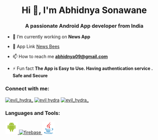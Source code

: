 <h1 align="center">Hi 👋, I'm Abhidnya Sonawane</h1>
<h3 align="center">A passionate Android App developer from India</h3>

- 🔭 I’m currently working on **News App**

- 👯 App Link [News Bees](https://gitfront.io/r/user-3140772/YjcfP5mDvzRh/News-Bees/tree/app/release/)

- 📫 How to reach me **abhidnya09@gmail.com**

- ⚡ Fun fact **The App is Easy to Use. Having authentication service . Safe and Secure**

<h3 align="left">Connect with me:</h3>
<p align="left">
<a href="https://instagram.com/evil_hydra_" target="blank"><img align="center" src="https://raw.githubusercontent.com/rahuldkjain/github-profile-readme-generator/master/src/images/icons/Social/instagram.svg" alt="evil_hydra_" height="30" width="40" /></a>
<a href="https://www.youtube.com/c/evil hydra" target="blank"><img align="center" src="https://raw.githubusercontent.com/rahuldkjain/github-profile-readme-generator/master/src/images/icons/Social/youtube.svg" alt="evil hydra" height="30" width="40" /></a>
<a href="https://auth.geeksforgeeks.org/user/evil_hydra_" target="blank"><img align="center" src="https://raw.githubusercontent.com/rahuldkjain/github-profile-readme-generator/master/src/images/icons/Social/geeks-for-geeks.svg" alt="evil_hydra_" height="30" width="40" /></a>
</p>

<h3 align="left">Languages and Tools:</h3>
<p align="left"> <a href="https://developer.android.com" target="_blank" rel="noreferrer"> <img src="https://raw.githubusercontent.com/devicons/devicon/master/icons/android/android-original-wordmark.svg" alt="android" width="40" height="40"/> </a> <a href="https://firebase.google.com/" target="_blank" rel="noreferrer"> <img src="https://www.vectorlogo.zone/logos/firebase/firebase-icon.svg" alt="firebase" width="40" height="40"/> </a> <a href="https://www.java.com" target="_blank" rel="noreferrer"> <img src="https://raw.githubusercontent.com/devicons/devicon/master/icons/java/java-original.svg" alt="java" width="40" height="40"/> </a> </p>

